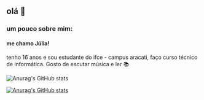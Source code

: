 ## olá 🌷
### um pouco sobre mim:
#### me chamo Júlia!
tenho 16 anos e sou estudante do ifce - campus aracati, faço curso técnico de informática. Gosto de escutar música e ler 📚


![Anurag's GitHub stats](https://github-readme-stats.vercel.app/api?username=juliacosta09&show_icons=true&theme=radical)

[![Anurag's GitHub stats](https://github-readme-stats.vercel.app/api?username=juliacosta09)](https://github.com/anuraghazra/github-readme-stats)
